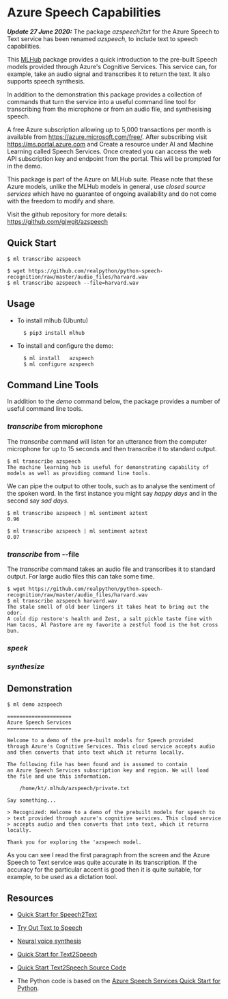 # Azure Speech Capabilities

***Update 27 June 2020:*** The package *azspeech2txt* for the Azure Speech
to Text service has been renamed *azspeech*, to include text to speech
capabilities.

This [MLHub](https://mlhub.ai) package provides a quick introduction
to the pre-built Speech models provided through Azure's Cognitive
Services. This service can, for example, take an audio signal and
transcribes it to return the text. It also supports speech synthesis.

In addition to the demonstration this package provides a collection of
commands that turn the service into a useful command line tool for
transcribing from the microphone or from an audio file, and
synthesising speech.

A free Azure subscription allowing up to 5,000 transactions per month
is available from https://azure.microsoft.com/free/. After subscribing
visit https://ms.portal.azure.com and Create a resource under AI and
Machine Learning called Speech Services. Once created you can access
the web API subscription key and endpoint from the portal. This will
be prompted for in the demo.

This package is part of the Azure on MLHub suite. Please note that
these Azure models, unlike the MLHub models in general, use *closed
source services* which have no guarantee of ongoing availability and
do not come with the freedom to modify and share.

Visit the github repository for more details:
<https://github.com/gjwgit/azspeech>

## Quick Start

```console
$ ml transcribe azspeech

$ wget https://github.com/realpython/python-speech-recognition/raw/master/audio_files/harvard.wav
$ ml transcribe azspeech --file=harvard.wav
```

## Usage

- To install mlhub (Ubuntu)

		$ pip3 install mlhub

- To install and configure the demo:

		$ ml install   azspeech
		$ ml configure azspeech


## Command Line Tools

In addition to the *demo* command below, the package provides a number
of useful command line tools.

### *transcribe* from microphone

The *transcribe* command will listen for an utterance from the computer microphone
for up to 15 seconds and then transcribe it to standard output.

```console
$ ml transcribe azspeech
The machine learning hub is useful for demonstrating capability of 
models as well as providing command line tools.
```
We can pipe the output to other tools, such as to analyse the
sentiment of the spoken word. In the first instance you might say
*happy days* and in the second say *sad days*.

```console
$ ml transcribe azspeech | ml sentiment aztext
0.96

$ ml transcribe azspeech | ml sentiment aztext
0.07
```

### *transcribe* from --file

The *transcribe* command takes an audio file and transcribes it to
standard output. For large audio files this can take some time.

```console
$ wget https://github.com/realpython/python-speech-recognition/raw/master/audio_files/harvard.wav
$ ml transcribe azspeech harvard.wav
The stale smell of old beer lingers it takes heat to bring out the odor.
A cold dip restore's health and Zest, a salt pickle taste fine with
Ham tacos, Al Pastore are my favorite a zestful food is the hot cross bun.
```

### *speek*

### *synthesize*

## Demonstration

```console
$ ml demo azspeech 

=====================
Azure Speech Services
=====================

Welcome to a demo of the pre-built models for Speech provided
through Azure's Cognitive Services. This cloud service accepts audio
and then converts that into text which it returns locally.

The following file has been found and is assumed to contain
an Azure Speech Services subscription key and region. We will load 
the file and use this information.

    /home/kt/.mlhub/azspeech/private.txt

Say something...

> Recognized: Welcome to a demo of the prebuilt models for speech to
> text provided through azure's cognitive services. This cloud service 
> accepts audio and then converts that into text, which it returns locally.

Thank you for exploring the 'azspeech model.
```

As you can see I read the first paragraph from the screen and the
Azure Speech to Text service was quite accurate in its
transcription. If the accuracy for the particular accent is good then
it is quite suitable, for example, to be used as a dictation tool.

Resources
---------

* [Quick Start for
  Speech2Text](https://github.com/Azure-Samples/cognitive-services-speech-sdk/blob/master/quickstart/python/from-microphone)
  
* [Try Out Text to
  Speech](https://azure.microsoft.com/en-us/services/cognitive-services/text-to-speech/#features)
  
* [Neural voice
  synthesis](https://docs.microsoft.com/en-us/azure/cognitive-services/speech-service/language-support#text-to-speech)
  
* [Quick Start for
  Text2Speech](https://docs.microsoft.com/en-us/azure/cognitive-services/speech-service/quickstarts/text-to-speech-audio-file?tabs=ubuntu%2Cwindowsinstall&pivots=programming-language-python)
  
* [Quick Start Text2Speech Source
  Code](https://github.com/Azure-Samples/cognitive-services-speech-sdk/blob/master/quickstart/python/text-to-speech/quickstart.py)
  
* The Python code is based on the [Azure Speech Services Quick Start for
Python](https://docs.microsoft.com/en-us/azure/cognitive-services/speech-service/quickstart-python).


